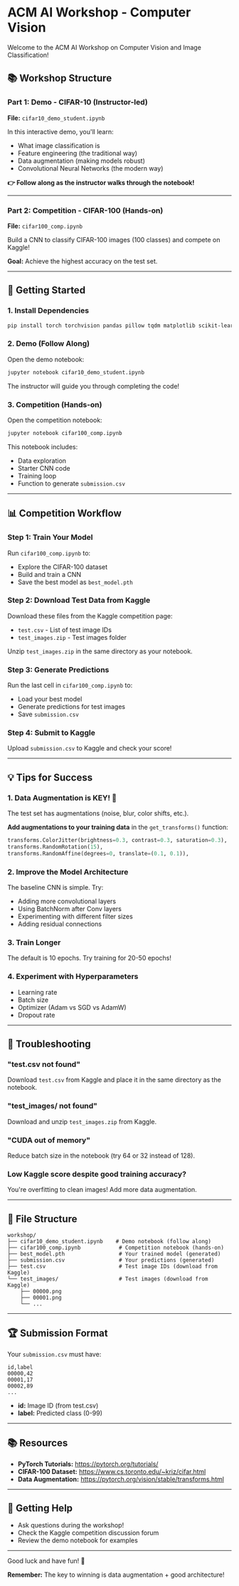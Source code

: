 # ACM AI Workshop - Computer Vision

Welcome to the ACM AI Workshop on Computer Vision and Image Classification!

## 📚 Workshop Structure

### Part 1: Demo - CIFAR-10 (Instructor-led)
**File:** `cifar10_demo_student.ipynb`

In this interactive demo, you'll learn:
- What image classification is
- Feature engineering (the traditional way)
- Data augmentation (making models robust)
- Convolutional Neural Networks (the modern way)

**👉 Follow along as the instructor walks through the notebook!**

---

### Part 2: Competition - CIFAR-100 (Hands-on)
**File:** `cifar100_comp.ipynb`

Build a CNN to classify CIFAR-100 images (100 classes) and compete on Kaggle!

**Goal:** Achieve the highest accuracy on the test set.

---

## 🚀 Getting Started

### 1. Install Dependencies

```bash
pip install torch torchvision pandas pillow tqdm matplotlib scikit-learn scikit-image
```

### 2. Demo (Follow Along)

Open the demo notebook:
```bash
jupyter notebook cifar10_demo_student.ipynb
```

The instructor will guide you through completing the code!

### 3. Competition (Hands-on)

Open the competition notebook:
```bash
jupyter notebook cifar100_comp.ipynb
```

This notebook includes:
- Data exploration
- Starter CNN code
- Training loop
- Function to generate `submission.csv`

---

## 📊 Competition Workflow

### Step 1: Train Your Model

Run `cifar100_comp.ipynb` to:
- Explore the CIFAR-100 dataset
- Build and train a CNN
- Save the best model as `best_model.pth`

### Step 2: Download Test Data from Kaggle

Download these files from the Kaggle competition page:
- `test.csv` - List of test image IDs
- `test_images.zip` - Test images folder

Unzip `test_images.zip` in the same directory as your notebook.

### Step 3: Generate Predictions

Run the last cell in `cifar100_comp.ipynb` to:
- Load your best model
- Generate predictions for test images
- Save `submission.csv`

### Step 4: Submit to Kaggle

Upload `submission.csv` to Kaggle and check your score!

---

## 💡 Tips for Success

### 1. Data Augmentation is KEY! 🔑

The test set has augmentations (noise, blur, color shifts, etc.).

**Add augmentations to your training data** in the `get_transforms()` function:
```python
transforms.ColorJitter(brightness=0.3, contrast=0.3, saturation=0.3),
transforms.RandomRotation(15),
transforms.RandomAffine(degrees=0, translate=(0.1, 0.1)),
```

### 2. Improve the Model Architecture

The baseline CNN is simple. Try:
- Adding more convolutional layers
- Using BatchNorm after Conv layers
- Experimenting with different filter sizes
- Adding residual connections

### 3. Train Longer

The default is 10 epochs. Try training for 20-50 epochs!

### 4. Experiment with Hyperparameters

- Learning rate
- Batch size
- Optimizer (Adam vs SGD vs AdamW)
- Dropout rate

---

## 🐛 Troubleshooting

### "test.csv not found"
Download `test.csv` from Kaggle and place it in the same directory as the notebook.

### "test_images/ not found"
Download and unzip `test_images.zip` from Kaggle.

### "CUDA out of memory"
Reduce batch size in the notebook (try 64 or 32 instead of 128).

### Low Kaggle score despite good training accuracy?
You're overfitting to clean images! Add more data augmentation.

---

## 📁 File Structure

```
workshop/
├── cifar10_demo_student.ipynb    # Demo notebook (follow along)
├── cifar100_comp.ipynb            # Competition notebook (hands-on)
├── best_model.pth                 # Your trained model (generated)
├── submission.csv                 # Your predictions (generated)
├── test.csv                       # Test image IDs (download from Kaggle)
└── test_images/                   # Test images (download from Kaggle)
    ├── 00000.png
    ├── 00001.png
    └── ...
```

---

## 🏆 Submission Format

Your `submission.csv` must have:
```csv
id,label
00000,42
00001,17
00002,89
...
```

- **id:** Image ID (from test.csv)
- **label:** Predicted class (0-99)

---

## 📚 Resources

- **PyTorch Tutorials:** https://pytorch.org/tutorials/
- **CIFAR-100 Dataset:** https://www.cs.toronto.edu/~kriz/cifar.html
- **Data Augmentation:** https://pytorch.org/vision/stable/transforms.html

---

## 🤝 Getting Help

- Ask questions during the workshop!
- Check the Kaggle competition discussion forum
- Review the demo notebook for examples

---

Good luck and have fun! 🚀

**Remember:** The key to winning is data augmentation + good architecture!
